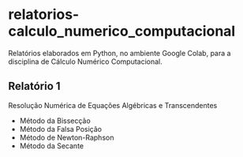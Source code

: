# relatorios-calculo_numerico_computacional
 Relatórios elaborados em Python, no ambiente Google Colab, para a disciplina de Cálculo Numérico Computacional.

 ## Relatório 1
 Resolução Numérica de Equações Algébricas e Transcendentes
 - Método da Bissecção
 - Método da Falsa Posição
 - Método de Newton-Raphson
 - Método da Secante

